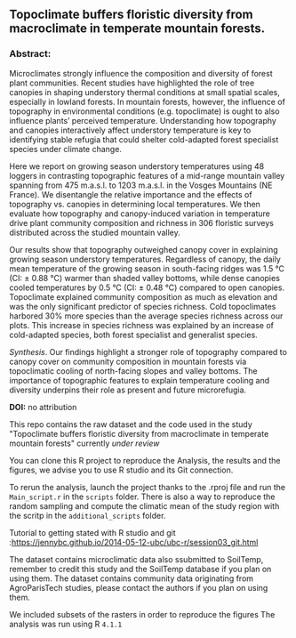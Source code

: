 ## Topoclimate buffers floristic diversity from macroclimate in temperate mountain forests.

### Abstract:

Microclimates strongly influence the composition and diversity of forest plant communities. Recent studies have highlighted the role of tree canopies in shaping understory thermal conditions at small spatial scales, especially in lowland forests. In mountain forests, however, the influence of topography in environmental conditions (e.g. topoclimate) is ought to also influence plants’ perceived temperature. Understanding how topography and canopies interactively affect understory temperature is key to identifying stable refugia that could shelter cold-adapted forest specialist species under climate change.

Here we report on growing season understory temperatures using 48 loggers in contrasting topographic features of a mid-range mountain valley spanning from 475 m.a.s.l. to 1203 m.a.s.l. in the Vosges Mountains (NE France). We disentangle the relative importance and the effects of topography vs. canopies in determining local temperatures. We then evaluate how topography and canopy-induced variation in temperature drive plant community composition and richness in 306 floristic surveys distributed across the studied mountain valley.

Our results show that topography outweighed canopy cover in explaining growing season understory temperatures. Regardless of canopy, the daily mean temperature of the growing season in south-facing ridges was 1.5 °C (CI: ± 0.88 °C) warmer than shaded valley bottoms, while dense canopies cooled temperatures by 0.5 °C (CI: ± 0.48 °C) compared to open canopies. Topoclimate explained community composition as much as elevation and was the only significant predictor of species richness. Cold topoclimates harbored 30% more species than the average species richness across our plots. This increase in species richness was explained by an increase of cold-adapted species, both forest specialist and generalist species.

*Synthesis*. Our findings highlight a stronger role of topography compared to canopy cover on community composition in mountain forests via topoclimatic cooling of north-facing slopes and valley bottoms. The importance of topographic features to explain temperature cooling and diversity underpins their role as present and future microrefugia.

**DOI:** no attribution


This repo contains the raw dataset and the code used in the study "Topoclimate buffers floristic diversity from macroclimate in temperate mountain forests" currently *under review*

You can clone this R project to reproduce the Analysis, the results and the figures, we advise you to use R studio and its Git connection.

To rerun the analysis, launch the project thanks to the .rproj file and run the `Main_script.r` in the `scripts` folder. There is also a way to reproduce the random sampling and compute the climatic mean of the study region with the scritp in the `additional_scripts` folder.

Tutorial to getting stated with R studio and git :https://jennybc.github.io/2014-05-12-ubc/ubc-r/session03_git.html

The dataset contains microclimatic data also ssubmitted to SoilTemp, remember to credit this study and the SoilTemp database if you plan on using them.
The dataset contains community data originating from AgroParisTech studies, please contact the authors if you plan on using them.

We included subsets of the rasters in order to reproduce the figures
The analysis was run using R `4.1.1`
